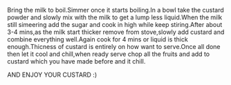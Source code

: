 Bring the milk to boil.Simmer once it starts boiling.In a bowl take the custard powder and slowly mix with the milk to get a lump less liquid.When the milk still simeering add the sugar and cook in high while keep stiring.After about 3-4 mins,as the milk start thicker remove from stove,slowly add custard and combine everything well.Again cook for 4 mins or liquid is thick enough.Thicness of custard is entirely on how want to serve.Once all done then let it cool and chill,when ready serve chop all the fruits and add to custard which you have made before and it chill.

AND ENJOY YOUR CUSTARD :)